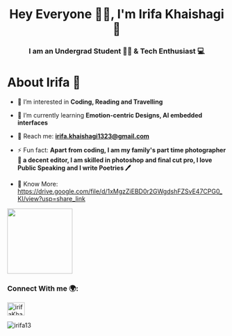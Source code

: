<h1 align="center"> Hey Everyone 👋🏻, I'm Irifa Khaishagi 🦋</h1>
<h3 align="center">I am an Undergrad Student 👩‍🎓 & Tech Enthusiast  💻</h3>

# About Irifa 🌷

- 👀 I’m interested in **Coding, Reading and Travelling**

- 🌱 I’m currently learning **Emotion-centric Designs, AI embedded interfaces**
  
- 📧 Reach me: **irifa.khaishagi1323@gmail.com**
  
- ⚡ Fun fact: **Apart from coding, I am my family's part time photographer 📸 a decent editor, I am skilled in photoshop and final cut pro, I love Public Speaking and I write Poetries 🖊️**

- 🫧 Know More: https://drive.google.com/file/d/1xMgzZiEBD0r2GWgdshFZSvE47CPG0_KI/view?usp=share_link


<a href="https://github.com/sponsors/M0nica"><img align="centre" width="150" height="150" src="https://github.com/M0nica/M0nica/blob/main/octomonica/m0nica-octocat-rotating.gif?raw=true"></a>

<h3 align="left">Connect With me  🌍: </h3>
<p align="left">
<a href="https://linkedin.com/in/irifaKhaishagi" target="blank"><img align="center" src="https://raw.githubusercontent.com/rahuldkjain/github-profile-readme-generator/master/src/images/icons/Social/linked-in-alt.svg" alt="irifaKhaishagi" height="30" width="40" /></a>
</p>

<p><img align="center" src="https://github-readme-streak-stats.herokuapp.com/?user=irifa13&" alt="irifa13"/>
</p>




